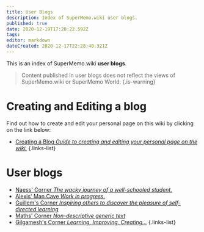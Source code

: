 ```yaml
---
title: User Blogs
description: Index of SuperMemo.wiki user blogs.
published: true
date: 2020-12-19T17:20:22.592Z
tags: 
editor: markdown
dateCreated: 2020-12-17T22:28:40.321Z
---
```


This is an index of SuperMemo.wiki **user blogs**.

> Content published in user blogs does not reflect the views of SuperMemo.wiki or SuperMemo World.
{.is-warning}

# Creating and Editing a blog

Find out how to create and edit your personal page on this wiki by clicking on the link below:

- [<span class="mdi mdi-playlist-edit mr-1"></span> Creating a Blog *Guide to creating and editing your personal page on the wiki.*](/blogs/creating-a-blog)
{.links-list}

# User blogs

- [<span style="color: black;" class="mdi mdi-message-arrow-right-outline mr-1"></span> Naess' Corner *The wacky journey of a well-schooled student.*](https://naess.supermemo.wiki/)
- [<span style="color: black;" class="mdi mdi-message-arrow-right-outline mr-1"></span> Alexis' Man Cave *Work in progress.*](https://alexis.supermemo.wiki/)
- [<span style="color: black;" class="mdi mdi-message-arrow-right-outline mr-1"></span> Guillem's Corner *Inspiring others to discover the pleasure of self-directed learning*](https://guillem.supermemo.wiki)
- [<span style="color: black;" class="mdi mdi-message-arrow-right-outline mr-1"></span> Maths' Corner *Non-descriptive generic text*](https://maths.supermemo.wiki)
- [<span style="color: black;" class="mdi mdi-message-arrow-right-outline mr-1"></span> Gilgamesh's Corner *Learning, Improving, Creating...*](https://gilgamesh.supermemo.wiki)
{.links-list}
